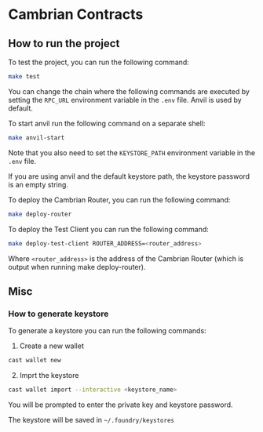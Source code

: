 # Cambrian Contracts

## How to run the project

To test the project, you can run the following command:

```bash
make test
```

You can change the chain where the following commands are executed
by setting the `RPC_URL` environment variable in the `.env` file.
Anvil is used by default.

To start anvil run the following command on a separate shell:

```bash
make anvil-start
```

Note that you also need to set the `KEYSTORE_PATH` environment variable in the `.env` file.

If you are using anvil and the default keystore path,
the keystore password is an empty string.

To deploy the Cambrian Router, you can run the following command:

```bash
make deploy-router
```

To deploy the Test Client you can run the following command:

```bash
make deploy-test-client ROUTER_ADDRESS=<router_address>
```

Where `<router_address>` is the address of the Cambrian Router
(which is output when running make deploy-router).

## Misc

### How to generate keystore

To generate a keystore you can run the following commands:

1. Create a new wallet
```bash
cast wallet new
```

2. Imprt the keystore
```bash
cast wallet import --interactive <keystore_name>
```

You will be prompted to enter the private key and keystore password.

The keystore will be saved in `~/.foundry/keystores`

